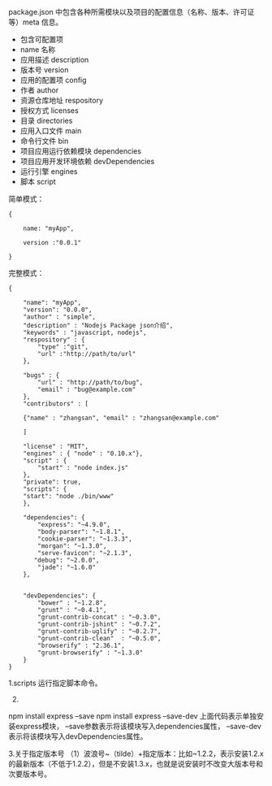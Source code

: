 package.json 中包含各种所需模块以及项目的配置信息（名称、版本、许可证等）meta 信息。

* 包含可配置项
* name 名称
* 应用描述 description
* 版本号 version
* 应用的配置项 config
* 作者 author
* 资源仓库地址 respository
* 授权方式 licenses
* 目录 directories
* 应用入口文件 main
* 命令行文件 bin
* 项目应用运行依赖模块 dependencies
* 项目应用开发环境依赖 devDependencies
* 运行引擎 engines
* 脚本 script

简单模式：

```
{   

    name: "myApp",

    version :"0.0.1" 

}
```

完整模式：

```
{

	"name": "myApp",
	"version": "0.0.0",
	"author" : "simple",
	"description" : "Nodejs Package json介绍",
	"keywords" : "javascript, nodejs",
	"respository" : {
		"type" :"git",
		"url" :"http://path/to/url"
	},

	"bugs" : {
		"url" : "http://path/to/bug",
		"email" : "bug@example.com"
	},
	"contributors" : [

	{"name" : "zhangsan", "email" : "zhangsan@example.com"
 
	]

	"license" : "MIT",
	"engines" : { "node" : "0.10.x"},
	"script" : {
		"start" : "node index.js"
	},
	"private": true,
	"scripts": {
	"start": "node ./bin/www"
	},

	"dependencies": {
		"express": "~4.9.0",
		"body-parser": "~1.8.1",
		"cookie-parser": "~1.3.3",
		"morgan": "~1.3.0",
		"serve-favicon": "~2.1.3",
	   "debug": "~2.0.0",
		"jade": "~1.6.0"
	},


	"devDependencies": {
		"bower" : "~1.2.8",
		"grunt" : "~0.4.1",
		"grunt-contrib-concat" : "~0.3.0",
		"grunt-contrib-jshint" : "~0.7.2",
		"grunt-contrib-uglify" : "~0.2.7",
		"grunt-contrib-clean"  : "~0.5.0",
		"browserify" : "2.36.1",
		"grunt-browserify" : "~1.3.0"
	}
}
```

1.scripts
运行指定脚本命令。

2.
npm install express –save
npm install express –save-dev
上面代码表示单独安装express模块，
–save参数表示将该模块写入dependencies属性，
–save-dev表示将该模块写入devDependencies属性。

3.关于指定版本号
（1）波浪号~（tilde）+指定版本：比如~1.2.2，表示安装1.2.x的最新版本（不低于1.2.2），但是不安装1.3.x，也就是说安装时不改变大版本号和次要版本号。 
